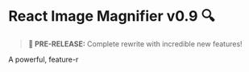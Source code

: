 # React Image Magnifier v0.9 🔍

> **🚀 PRE-RELEASE:** Complete rewrite with incredible new features!

A powerful, feature-r